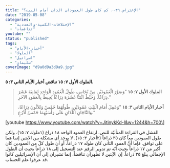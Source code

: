 ```yaml
---
title: "الإعتراض ٠٣٩، كم كان طول العمودان الذان أمام البيت؟"
date: "2019-05-08"
categories: 
  - "الإختلافات-الكمية-والعددية"
  - "تناقضات"
youtube: ""
status: "published"
tags: 
  - "أخبار-الأيام"
  - "الملوك"
  - "اسرائيل"
  - "سليمان"
coverImage: "d9a0d9a3d9a9.jpg"
---
```


**الملوك الأول ٧: ١٥ تناقض أخبار الأيام الثاني ٣: ٥.**

> **الملوك الأول ٧**: **١٥** ”وَصَوَّرَ الْعَمُودَيْنِ مِنْ نُحَاسٍ، طُولُ الْعَمُودِ الْوَاحِدِ ثَمَانِيَةَ عَشَرَ ذِرَاعًا. وَخَيْطٌ اثْنَتَا عَشَرَةَ ذِرَاعًا يُحِيطُ بِالْعَمُودِ الآخَرِ.“
> 
> **أخبار الأيام الثاني ٣**: **١٥** ”وَعَمِلَ أَمَامَ الْبَيْتِ عَمُودَيْنِ، طُولُهُمَا خَمْسٌ وَثَلاَثُونَ ذِرَاعًا، وَالتَّاجَانِ اللَّذَانِ عَلَى رَأْسَيْهِمَا خَمْسُ أَذْرُعٍ.“

\[youtube https://www.youtube.com/watch?v=JitinykKd-I&w=1244&h=700\]

الفشل في القراءة المتأنيّة للنص. ارتفاع العمود الواحد ١٨ ذراع (١ملوك ٧: ١٥). ولكن طول العمودين معاً كان ٣٥ ذراعاً (٢أخبار ٣: ١٥). لا يوجد أي مشكلة بين الآيتين إنما هما على توافق. فإما أنَّ العمود الثاني كان طوله ١٧ ذراعاً، أو أن طول كلّ من العمودين كان أكبر من ١٧ ذراعاً بحيث أنّه تم تدوير الرقم عند التسجيل إلى ١٨ ذراعاً بحيث أن الطول الإجمالي يبلغ ٣٥ ذراعاً. إن الآيتين لا تظهران تناقضاً، إنما تشيران إلى أن الإسرائيلين كانوا قد عرفوا علم الحساب.
